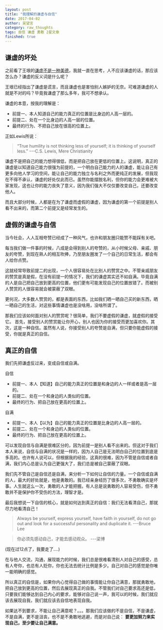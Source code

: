```yaml
---
layout: post
title: "我理解的谦虚与自信"
date: 2017-04-02
author: 吴望言
category: raw_thoughts
tags: 自信 谦虚 勇敢 2星文章
finished: true
---
```


## 谦虚的坏处
之前看了王垠的[谦虚不是一种美德](http://www.yinwang.org/blog-cn/2014/08/14/modesty)，我就一直在思考，人不应该谦虚的话，那应该怎么办？谦虚的反义词是什么呢？

王垠已经指出了谦虚是谎言，而且谦虚也是害怕别人嫉妒的无奈。可难道谦虚的人就是不对的吗？毕竟我谦虚了那么多年，我可不想承认。

谦虚的本意，按我的理解是：

- 前提一、本人知道自己的能力真正的位置是比身边的人高一层的。
- 前提二、处在一个比身边的人高一层的位置。
- 最终的行为、不把自己放在很高的位置上。

正如Lewis所说：

> “True humility is not thinking less of yourself; it is thinking of yourself less.”
                                                                     ---C.S. Lewis, Mere Christianity

谦虚不是把自己的能力想得很低，而是把自己放在更低的位置上。这说明，真正的谦虚是以知道自己能力很强为前提的，一个明白自己能力的人的谦虚，能让自己有更多向他人学习的空间，能让自己的能力独立与名利之外而更纯正的发展，但我现在不得不承认，谦虚的好处仅此而已。虽然你能摆脱名利，但你的能力会更难被大家发现，这也让你的能力丧失了意义，因为我们强大不仅仅要改变自己，还要改变他人。

而且大部分时候，人都是在为了谦虚而虚假的谦虚，因为谦虚的第一个前提是别人看不出来的，而第二个前提又是经常发生的。

## 虚假的谦虚与自信

当今社会，人人互相夸赞已经成了一种风气，也许和朋友圈只能赞不能踩有关吧。

每当我们做一件事的时候，八成是会得到别人的夸赞的，从小时候父母、亲戚、朋友的夸赞，到现在熟人的相互吹捧，乃至朋友圈发了一个自己的日常生活，都会有人给你点赞。

这就经常导致前提二的出现，一个人很容易处在比别人的赞赏之中。不管亲戚朋友的赞赏是真是假，在没有前提一的情况下，我们的谦虚其实还不如自满。毕竟自满的人是自己把自己放到更高的位置，他们更有可能发现自己的位置放错了。而被别人赞赏的人很容易就会被蒙蔽了双眼。

更何况，大多数人赞赏的，都是表面的东西，比如我们晒一晒自己买的新东西，晒一晒自己的生活，对这些事情谦虚也是没啥用，没啥所谓了。

那我们应该如何面对别人的赞赏呢？很简单，我们不要虚假的谦虚，就虚假的接受它。
首先，接受别人的赞赏能让你开心，别人也因为你的接受而更加喜欢你。其次，这是一种自信。虽然有人说，你接受别人的夸赞是自满，但只要你能虚假的接受，你就是真正的自信。

## 真正的自信

我们先把谦虚反过来，变成自信或自满。

自信
- 前提一、本人【知道】自己的能力真正的位置是和身边的人一样或者是高一层的。
- 前提二、处在一个和身边的人类似的位置。
- 最终的行为、把自己放在更高的位置上。

自满
- 前提一、本人【以为】自己的能力真正的位置是比身边的人高一层的。
- 前提二、处在一个和身边的人类似的位置。
- 最终的行为、把自己放在更高的位置上。

可以发现自信与自满是很难区分的，因为前提一是别人看不出来的。但这对于我们本人来说，自信与自满的状况是一样的，因为人自己是无法明白自己的位置到底是多高的。也许有人说可以，但根据我的经验，这真的很难，因为不管是自信或者自满，我们内心总是认为自己更强大了，我们总是被自己蒙蔽了双眼。

我们先不管自己是自信还是自满，来分析一下如何让自信的力量。一个自信或自满的人，最大的好处就是，他是勇敢的。我已经亲身经历了很多次，不勇敢确实是坏事。人生就这么一次，勇敢的人才能把握。有人总是说勇敢的人容易受伤，但不勇敢并不是保护你不受伤的方法，理智才是。

最后我想说一下自信的核心，就是如何达到真正的自信：我们无法看清自己，那就尽力地看清自己！

> Always be yourself, express yourself, have faith in yourself, do not go out and look for a successful personality and duplicate it. 
                                                                     ---Bruce Lee

> 你必须先感动自己，才能去感动观众。
                                                                     ---梁博

(现在过12点了，我要走了....)

在与他人交流，沟通，展现能力的时候，我们总是很难看清别人对自己的感受，总有人夸你，也总有人贬你，你也无法去统计比例是多少。自己对自己的感觉是你唯一能明确的感觉。

所以真正的自信是，如果你内心觉得自己做的事情能让你自己满意，那就勇敢地，把自己放到更高的位置，然后去展现真正的自我。不管我们对自己要求高还是低，只要我们能够达到自己内心的要求，能够对自己说一声，我可以的时候，我们就应该去展现自我，我们就应该去自信地表现自我。

如果达不到要求，不能让自己满意呢？。。。那我们应该做的不是自信，不是谦虚，不是自满，更不是沮丧，也不是不勇敢地逃避，而是对自己说：
**要更加努力来实现自己，至少要让自己满意。**